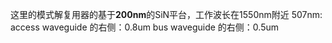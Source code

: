 这里的模式解复用器的基于**200nm**的SiN平台，工作波长在1550nm附近
507nm:
access waveguide 的右侧：0.8um
bus waveguide 的右侧：0.5um
